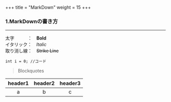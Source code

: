+++
title = "MarkDown"
weight = 15
+++

### 1.MarkDownの書き方
---
太字　　　：　**Bold**  
イタリック：　_Italic_  
取り消し線：　~~Strike Line~~  

```java:title  
int i = 0; //コード
```  

>Blockquotes

|header1|header2|header3|
|:--:|:--:|:--:|
|a|b|c|